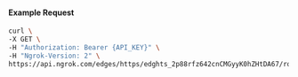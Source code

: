 <!-- Code generated for API Clients. DO NOT EDIT. -->

#### Example Request

```bash
curl \
-X GET \
-H "Authorization: Bearer {API_KEY}" \
-H "Ngrok-Version: 2" \
https://api.ngrok.com/edges/https/edghts_2p88rfz642cnCMGyyK0hZHtDA67/routes/edghtsrt_2p88rk5PGa8Rv48pRPEkuZThbLV/response_headers
```
